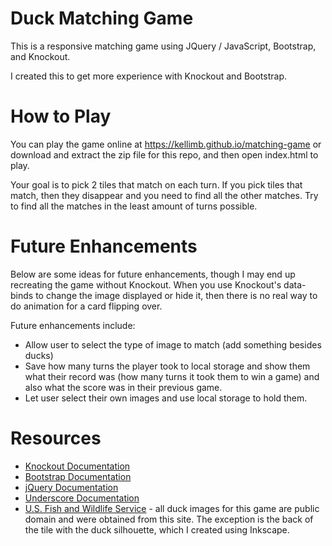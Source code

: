 # Duck Matching Game
This is a responsive matching game using JQuery / JavaScript, Bootstrap, and Knockout. 

I created this to get more experience with Knockout and Bootstrap.

# How to Play
You can play the game online at https://kellimb.github.io/matching-game or download and extract the zip file for this repo, and then open index.html to play.

Your goal is to pick 2 tiles that match on each turn. If you pick tiles that match, then they disappear and you need to find all the other matches. Try to find all the matches in the least amount of turns possible.

# Future Enhancements
Below are some ideas for future enhancements, though I may end up recreating the game without Knockout. When you use Knockout's data-binds to change the image displayed or hide it, then there is no real way to do animation for a card flipping over.

Future enhancements include:
- Allow user to select the type of image to match (add something besides ducks)
- Save how many turns the player took to local storage and show them what their record was (how many turns it took them to win a game) and also what the score was in their previous game.
- Let user select their own images and use local storage to hold them.

# Resources
- [Knockout Documentation](http://knockoutjs.com)
- [Bootstrap Documentation](http://getbootstrap.com)
- [jQuery Documentation](http://api.jquery.com)
- [Underscore Documentation](http://underscorejs.org)
- [U.S. Fish and Wildlife Service](http://digitalmedia.fws.gov/) - all duck images for this game are public domain and were obtained from this site. The exception is the back of the tile with the duck silhouette, which I created using Inkscape.
